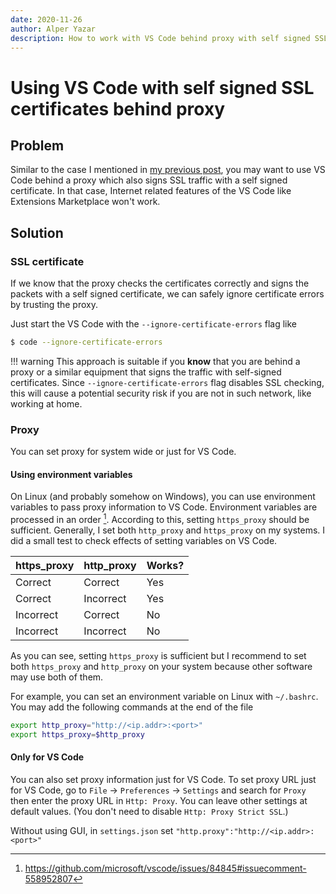 ```yaml
---
date: 2020-11-26
author: Alper Yazar
description: How to work with VS Code behind proxy with self signed SSL certificates
---
```


# Using VS Code with self signed SSL certificates behind proxy

## Problem

Similar to the case I mentioned in [my previous post](1-using-pip-and-pipenv-with-self-signed-certificates.md),
you may want to use VS Code behind a proxy which also signs SSL traffic with a
self signed certificate. In that case, Internet related features of the VS Code
like Extensions Marketplace won't work.

## Solution

### SSL certificate

If we know that the proxy checks the certificates correctly and signs the packets
with a self signed certificate, we can safely ignore certificate errors by
trusting the proxy.

Just start the VS Code with the `--ignore-certificate-errors` flag like

```bash
$ code --ignore-certificate-errors
```

!!! warning
    This approach is suitable if you **know** that you are behind a proxy or a
    similar equipment that signs the traffic with self-signed certificates.
    Since `--ignore-certificate-errors` flag disables SSL checking, this will
    cause a potential security risk if you are not in such network, like working
    at home.

### Proxy

You can set proxy for system wide or just for VS Code.

#### Using environment variables

On Linux (and probably somehow on Windows), you can use environment variables
to pass proxy information to VS Code. Environment variables are processed in an
order [^1f]. According to this, setting `https_proxy` should be sufficient.
Generally, I set both `http_proxy` and `https_proxy` on my systems. I did a
small test to check effects of setting variables on VS Code.

| https_proxy | http_proxy | Works? |
|-------------|------------|--------|
| Correct     | Correct    | Yes    |
| Correct     | Incorrect  | Yes    |
| Incorrect   | Correct    | No     |
| Incorrect   | Incorrect  | No     |

As you can see, setting `https_proxy` is sufficient but I recommend to set
both `https_proxy` and `http_proxy` on your system because other software
may use both of them.

For example, you can set an environment variable on Linux with `~/.bashrc`. You
may add the following commands at the end of the file

```bash
export http_proxy="http://<ip.addr>:<port>"
export https_proxy=$http_proxy
```

#### Only for VS Code

You can also set proxy information just for VS Code. To set proxy URL just for
VS Code, go to `File` → `Preferences` → `Settings` and search for `Proxy` then
enter the proxy URL in `Http: Proxy`. You can leave other settings at default
values. (You don't need to disable `Http: Proxy Strict SSL`.)

Without using GUI, in `settings.json` set
`"http.proxy":"http://<ip.addr>:<port>"`

[^1f]: https://github.com/microsoft/vscode/issues/84845#issuecomment-558952807
